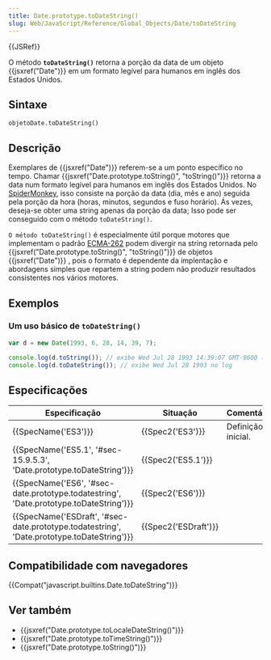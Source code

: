 ```yaml
---
title: Date.prototype.toDateString()
slug: Web/JavaScript/Reference/Global_Objects/Date/toDateString
---
```


{{JSRef}}

O método **`toDateString()`** retorna a porção da data de um objeto {{jsxref("Date")}} em um formato legível para humanos em inglês dos Estados Unidos.

## Sintaxe

```
objetoDate.toDateString()
```

## Descrição

Exemplares de {{jsxref("Date")}} referem-se a um ponto específico no tempo. Chamar {{jsxref("Date.prototype.toString()", "toString()")}} retorna a data num formato legível para humanos em inglês dos Estados Unidos. No [SpiderMonkey](/pt-BR/docs/SpiderMonkey), isso consiste na porção da data (dia, mês e ano) seguida pela porção da hora (horas, minutos, segundos e fuso horário). Ás vezes, deseja-se obter uma string apenas da porção da data; Isso pode ser conseguido com o método `toDateString()`.

`O método toDateString()` é especialmente útil porque motores que implementam o padrão [ECMA-262](/pt-BR/docs/ECMAScript) podem divergir na string retornada pelo {{jsxref("Date.prototype.toString()", "toString()")}} de objetos {{jsxref("Date")}} , pois o formato é dependente da implentação e abordagens simples que repartem a string podem não produzir resultados consistentes nos vários motores.

## Exemplos

### Um uso básico de `toDateString()`

```js
var d = new Date(1993, 6, 28, 14, 39, 7);

console.log(d.toString()); // exibe Wed Jul 28 1993 14:39:07 GMT-0600 (PDT) no log
console.log(d.toDateString()); // exibe Wed Jul 28 1993 no log
```

## Especificações

| Especificação                                                                              | Situação             | Comentário         |
| ------------------------------------------------------------------------------------------ | -------------------- | ------------------ |
| {{SpecName('ES3')}}                                                                        | {{Spec2('ES3')}}     | Definição inicial. |
| {{SpecName('ES5.1', '#sec-15.9.5.3', 'Date.prototype.toDateString')}}                      | {{Spec2('ES5.1')}}   |                    |
| {{SpecName('ES6', '#sec-date.prototype.todatestring', 'Date.prototype.toDateString')}}     | {{Spec2('ES6')}}     |                    |
| {{SpecName('ESDraft', '#sec-date.prototype.todatestring', 'Date.prototype.toDateString')}} | {{Spec2('ESDraft')}} |                    |

## Compatibilidade com navegadores

{{Compat("javascript.builtins.Date.toDateString")}}

## Ver também

- {{jsxref("Date.prototype.toLocaleDateString()")}}
- {{jsxref("Date.prototype.toTimeString()")}}
- {{jsxref("Date.prototype.toString()")}}
